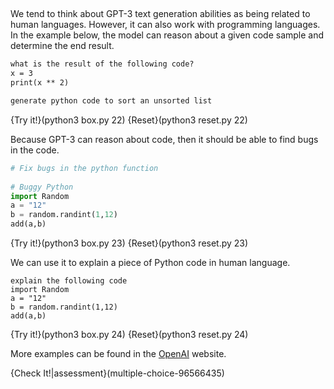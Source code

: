 
##

We tend to think about GPT-3 text generation abilities as being related to human languages. However, it can also work with programming languages. In the example below, the model can reason about a given code sample and determine the end result.

```markdown
what is the result of the following code?
x = 3
print(x ** 2)
```

```markdown
generate python code to sort an unsorted list
```
{Try it!}(python3 box.py 22)
{Reset}(python3 reset.py 22)

Because GPT-3 can reason about code, then it should be able to find bugs in the code. 

```python
# Fix bugs in the python function
 
# Buggy Python
import Random
a = "12"
b = random.randint(1,12)
add(a,b)
```

{Try it!}(python3 box.py 23)
{Reset}(python3 reset.py 23)


We can use it to explain a piece of Python code in human language.
```
explain the following code 
import Random
a = "12"
b = random.randint(1,12)
add(a,b)
```
{Try it!}(python3 box.py 24)
{Reset}(python3 reset.py 24)

More examples can be found in the [OpenAI](https://beta.openai.com/examples) website.

{Check It!|assessment}(multiple-choice-96566435)